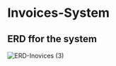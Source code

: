 # Invoices-System

## ERD ffor the system


![ERD-Inovices (3)](https://user-images.githubusercontent.com/79005401/177310660-f22055e8-a38e-40ee-a19e-855f1e91fc1a.jpg)
